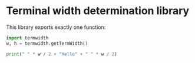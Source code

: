 # Terminal width determination library #

This library exports exactly one function:

```Python
import termwidth
w, h = termwidth.getTermWidth()

print(" " * w / 2 + "Hello" + " " * w / 2)
```
